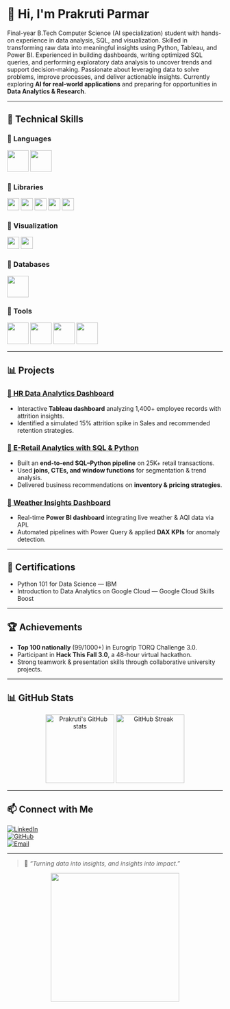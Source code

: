 # 👋 Hi, I'm Prakruti Parmar  

Final-year B.Tech Computer Science (AI specialization) student with hands-on experience in data analysis, SQL, and visualization. Skilled in transforming raw data into meaningful insights using Python, Tableau, and Power BI. Experienced in building dashboards, writing optimized SQL queries, and performing exploratory data analysis to uncover trends and support decision-making. Passionate about leveraging data to solve problems, improve processes, and deliver actionable insights. Currently exploring **AI for real-world applications** and preparing for opportunities in **Data Analytics & Research**.  

---

## 🚀 Technical Skills    

### 🔹 Languages  
<p>
  <img src="https://skillicons.dev/icons?i=python,java" height="50" />
  <img src="https://skillicons.dev/icons?i=postgresql" height="50" />
</p>  

### 🔹 Libraries  
<p>
  <img src="https://img.shields.io/badge/Numpy-013243?style=for-the-badge&logo=numpy&logoColor=white" height="28"/>
  <img src="https://img.shields.io/badge/Pandas-150458?style=for-the-badge&logo=pandas&logoColor=white" height="28"/>
  <img src="https://img.shields.io/badge/Scikit--Learn-F7931E?style=for-the-badge&logo=scikit-learn&logoColor=white" height="28"/>
  <img src="https://img.shields.io/badge/Matplotlib-11557C?style=for-the-badge&logo=plotly&logoColor=white" height="28"/>
  <img src="https://img.shields.io/badge/Seaborn-3776AB?style=for-the-badge&logo=python&logoColor=white" height="28"/>
</p>   

### 🔹 Visualization  
<p>
  <img src="https://img.shields.io/badge/Tableau-E97627?style=for-the-badge&logo=tableau&logoColor=white" height="28"/>
  <img src="https://img.shields.io/badge/Power%20BI-F2C811?style=for-the-badge&logo=powerbi&logoColor=black" height="28"/>
</p>  

### 🔹 Databases  
<p>
  <img src="https://skillicons.dev/icons?i=postgresql" height="50" />
</p>  

### 🔹 Tools  
<p>
  <img src="https://skillicons.dev/icons?i=git,github,vscode" height="50" />
  <img src="https://skillicons.dev/icons?i=streamlit" height="50" />
  <img src="https://skillicons.dev/icons?i=jupyter" height="50" />
  <img src="https://skillicons.dev/icons?i=colab" height="50" />
</p>  
 



---

## 📊 Projects  

### [📂 HR Data Analytics Dashboard](https://github.com/luweunravel/HR-Data-Analytics-Dashboard)  
- Interactive **Tableau dashboard** analyzing 1,400+ employee records with attrition insights.  
- Identified a simulated 15% attrition spike in Sales and recommended retention strategies.  

### [📂 E-Retail Analytics with SQL & Python](https://github.com/prakrutiparmar/E-Retail-Analytics-with-SQL-Python)  
- Built an **end-to-end SQL–Python pipeline** on 25K+ retail transactions.  
- Used **joins, CTEs, and window functions** for segmentation & trend analysis.  
- Delivered business recommendations on **inventory & pricing strategies**.  

### [📂 Weather Insights Dashboard](https://github.com/prakrutiparmar/Weather-Insights-Dashboard)  
- Real-time **Power BI dashboard** integrating live weather & AQI data via API.  
- Automated pipelines with Power Query & applied **DAX KPIs** for anomaly detection.  

---

## 📜 Certifications  
- Python 101 for Data Science — IBM  
- Introduction to Data Analytics on Google Cloud — Google Cloud Skills Boost  

---

## 🏆 Achievements  
- **Top 100 nationally** (99/1000+) in Eurogrip TORQ Challenge 3.0.  
- Participant in **Hack This Fall 3.0**, a 48-hour virtual hackathon.  
- Strong teamwork & presentation skills through collaborative university projects.  

---

## 📊 GitHub Stats  

<p align="center">
  <img src="https://github-readme-stats.vercel.app/api?username=prakrutiparmar&show_icons=true&theme=radical" alt="Prakruti's GitHub stats" height="160"/>
  <img src="https://github-readme-streak-stats.herokuapp.com/?user=prakrutiparmar&theme=radical" alt="GitHub Streak" height="160"/>
</p>


---

## 📫 Connect with Me  

[![LinkedIn](https://img.shields.io/badge/LinkedIn-0A66C2?style=for-the-badge&logo=linkedin&logoColor=white)](https://www.linkedin.com/in/prakrutiparmar)  
[![GitHub](https://img.shields.io/badge/GitHub-181717?style=for-the-badge&logo=github&logoColor=white)](https://github.com/prakrutiparmar)  
[![Email](https://img.shields.io/badge/Email-D14836?style=for-the-badge&logo=gmail&logoColor=white)](mailto:prakruti.parmar96@gmail.com)  

---

> 🌱 *“Turning data into insights, and insights into impact.”*  

<p align="center">
  <img src="https://media.giphy.com/media/fQZX2aoRC1Tqw/giphy.gif" width="300"/>
</p>

